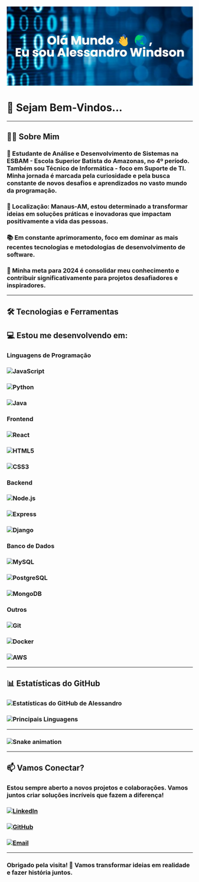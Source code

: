 ![Alessandro Windson](./banner.png)

# 🚀 Sejam Bem-Vindos...

---

## 👨‍💻 Sobre Mim

### 📖 Estudante de Análise e Desenvolvimento de Sistemas na ESBAM - Escola Superior Batista do Amazonas, no 4º período. Também sou Técnico de Informática - foco em Suporte de TI. Minha jornada é marcada pela curiosidade e pela busca constante de novos desafios e aprendizados no vasto mundo da programação.

### 📍 Localização: Manaus-AM, estou determinado a transformar ideias em soluções práticas e inovadoras que impactam positivamente a vida das pessoas.

### 📚 Em constante aprimoramento, foco em dominar as mais recentes tecnologias e metodologias de desenvolvimento de software.

### 🎯 Minha meta para 2024 é consolidar meu conhecimento e contribuir significativamente para projetos desafiadores e inspiradores.

---

## 🛠️ Tecnologias e Ferramentas

## 💻 Estou me desenvolvendo em:

### Linguagens de Programação

### ![JavaScript](https://img.shields.io/badge/-JavaScript-F7DF1E?logo=javascript&logoColor=000)
### ![Python](https://img.shields.io/badge/-Python-3776AB?logo=python&logoColor=fff)
### ![Java](https://img.shields.io/badge/-Java-007396?logo=java&logoColor=fff)

### Frontend

### ![React](https://img.shields.io/badge/-React-61DAFB?logo=react&logoColor=000)
### ![HTML5](https://img.shields.io/badge/-HTML5-E34F26?logo=html5&logoColor=fff)
### ![CSS3](https://img.shields.io/badge/-CSS3-1572B6?logo=css3&logoColor=fff)

### Backend

### ![Node.js](https://img.shields.io/badge/-Node.js-339933?logo=node.js&logoColor=fff)
### ![Express](https://img.shields.io/badge/-Express-000000?logo=express&logoColor=fff)
### ![Django](https://img.shields.io/badge/-Django-092E20?logo=django&logoColor=fff)

### Banco de Dados

### ![MySQL](https://img.shields.io/badge/-MySQL-4479A1?logo=mysql&logoColor=fff)
### ![PostgreSQL](https://img.shields.io/badge/-PostgreSQL-336791?logo=postgresql&logoColor=fff)
### ![MongoDB](https://img.shields.io/badge/-MongoDB-47A248?logo=mongodb&logoColor=fff)

### Outros

### ![Git](https://img.shields.io/badge/-Git-F05032?logo=git&logoColor=fff)
### ![Docker](https://img.shields.io/badge/-Docker-2496ED?logo=docker&logoColor=fff)
### ![AWS](https://img.shields.io/badge/-AWS-232F3E?logo=amazon-aws&logoColor=fff)

---

## 📊 Estatísticas do GitHub

### ![Estatísticas do GitHub de Alessandro](https://github-readme-stats.vercel.app/api?username=AlessandroWindson&show_icons=true&theme=radical)
### ![Principais Linguagens](https://github-readme-stats.vercel.app/api/top-langs/?username=AlessandroWindson&layout=compact&theme=radical)

---

### ![Snake animation](https://github.com/AlessandroWindson/AlessandroWindson/blob/output/github-contribution-grid-snake.svg)


---

## 📫 Vamos Conectar?

### Estou sempre aberto a novos projetos e colaborações. Vamos juntos criar soluções incríveis que fazem a diferença!

### [![LinkedIn](https://img.shields.io/badge/LinkedIn-Alessandro%20Windson-blue?style=for-the-badge&logo=linkedin)](https://www.linkedin.com/in/alessandro-windson-m-martins-41b908133/)
### [![GitHub](https://img.shields.io/badge/GitHub-Alessandro%20Windson-lightgrey?style=for-the-badge&logo=github)](https://github.com/AlessandroWindson)
### [![Email](https://img.shields.io/badge/Email-alessandrowindsonmm@gmail.com-red?style=for-the-badge&logo=gmail)](mailto:alessandrowindsonmm@gmail.com)

---

### Obrigado pela visita! 🤝 Vamos transformar ideias em realidade e fazer história juntos.
